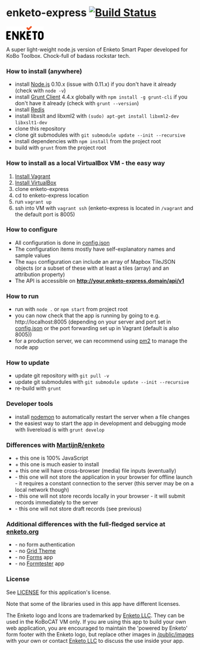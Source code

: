 enketo-express [![Build Status](https://travis-ci.org/kobotoolbox/enketo-express.png)](https://travis-ci.org/kobotoolbox/enketo-express)
==============

![Enketo Logo](public/images/logo.png "Enketo Logo")

A super light-weight node.js version of Enketo Smart Paper developed for KoBo Toolbox. Chock-full of badass rockstar tech.

### How to install (anywhere)

* install [Node.js](http://nodejs.org/) 0.10.x (issue with 0.11.x) if you don't have it already (check with `node -v`)
* install [Grunt Client](http://gruntjs.com) 4.4.x globally with `npm install -g grunt-cli` if you don't have it already (check with `grunt --version`)
* install [Redis](http://redis.io/topics/quickstart)
* install libxslt and libxml2 with `(sudo) apt-get install libxml2-dev libxslt1-dev`
* clone this repository
* clone git submodules with `git submodule update --init --recursive`
* install dependencies with `npm install` from the project root
* build with `grunt` from the project root

### How to install as a local VirtualBox VM - the easy way
1. [Install Vagrant](http://docs.vagrantup.com/v2/installation/index.html)
2. [Install VirtualBox](https://www.virtualbox.org/wiki/Downloads)
3. clone enketo-express
4. cd to enketo-express location
5. run `vagrant up`
6. ssh into VM with `vagrant ssh` (enketo-express is located in `/vagrant` and the default port is 8005)

### How to configure
* All configuration is done in [config.json](./config.json)
* The configuration items mostly have self-explanatory names and sample values
* The `maps` configuration can include an array of Mapbox TileJSON objects (or a subset of these with at least a tiles (array) and an attribution property)
* The API is accessible on **http://your.enketo-express.domain/api/v1**

### How to run
* run with `node .` or `npm start` from project root
* you can now check that the app is running by going to e.g. http://localhost:8005 (depending on your server and port set in [config.json](./config.json) or the port forwarding set up in Vagrant (default is also 8005))
* for a production server, we can recommend using [pm2](https://github.com/unitech/pm2) to manage the node app

### How to update
* update git repository with `git pull -v`
* update git submodules with `git submodule update --init --recursive`
* re-build with `grunt`

### Developer tools
* install [nodemon](https://github.com/remy/nodemon) to automatically restart the server when a file changes
* the easiest way to start the app in development and debugging mode with livereload is with `grunt develop` 

### Differences with [MartijnR/enketo](https://github.com/MartijnR/enketo) 

* \+ this one is 100% JavaScript
* \+ this one is much easier to install
* \+ this one will have cross-browser (media) file inputs (eventually)
* \- this one will not store the application in your browser for offline launch - it requires a constant connection to the server (this server may be on a local network though)
* \- this one will not store records locally in your browser - it will submit records immediately to the server
* \- this one will not store draft records (see previous)

### Additional differences with the full-fledged service at [enketo.org](https://enketo.org)

* \- no form authentication
* \- no [Grid Theme](http://blog.enketo.org/gorgeous-grid/)
* \- no [Forms](https://enketo.org/forms) app
* \- no [Formtester](https://enketo.org/formtester) app

### License

See [LICENSE](LICENSE) for this application's license.

Note that some of the libraries used in this app have different licenses.

The Enketo logo and Icons are trademarked by [Enketo LLC](https://www.linkedin.com/company/enketo-llc). They can be used in the KoBoCAT VM only. If you are using this app to build your own web application, you are encouraged to maintain the 'powered by Enketo' form footer with the Enketo logo, but replace other images in [/public/images](/public/images) with your own or contact [Enketo LLC](mailto:info@enketo.org) to discuss the use inside your app.
